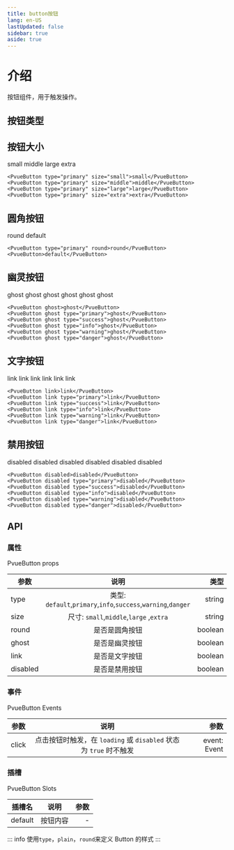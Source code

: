 ```yaml
---
title: button按钮
lang: en-US
lastUpdated: false
sidebar: true
aside: true
---
```


# 介绍

按钮组件，用于触发操作。

<script setup>
  const handleClick = ()=> console.log(12)
</script>

## 按钮类型

<preview path="../demos/button/button-type.vue" title="按钮类型" description="定义了按钮的颜色"></preview>

## 按钮大小

<div class="children-space10">
  <PvueButton type="primary" size="small">small</PvueButton>
  <PvueButton type="primary" size="middle">middle</PvueButton>
  <PvueButton type="primary" size="large">large</PvueButton>
  <PvueButton type="primary" size="extra">extra</PvueButton>
</div>

```vue
<PvueButton type="primary" size="small">small</PvueButton>
<PvueButton type="primary" size="middle">middle</PvueButton>
<PvueButton type="primary" size="large">large</PvueButton>
<PvueButton type="primary" size="extra">extra</PvueButton>
```

## 圆角按钮

<div class="children-space10">
  <PvueButton type="primary" round>round</PvueButton>
  <PvueButton>default</PvueButton>
</div>

```vue
<PvueButton type="primary" round>round</PvueButton>
<PvueButton>default</PvueButton>
```

## 幽灵按钮

<div class="children-space10">
  <PvueButton ghost>ghost</PvueButton>
  <PvueButton ghost type="primary">ghost</PvueButton>
  <PvueButton ghost type="success">ghost</PvueButton>
  <PvueButton ghost type="info">ghost</PvueButton>
  <PvueButton ghost type="warning">ghost</PvueButton>
  <PvueButton ghost type="danger">ghost</PvueButton>
</div>

```vue
<PvueButton ghost>ghost</PvueButton>
<PvueButton ghost type="primary">ghost</PvueButton>
<PvueButton ghost type="success">ghost</PvueButton>
<PvueButton ghost type="info">ghost</PvueButton>
<PvueButton ghost type="warning">ghost</PvueButton>
<PvueButton ghost type="danger">ghost</PvueButton>
```

## 文字按钮

<div class="children-space10">
  <PvueButton link>link</PvueButton>
  <PvueButton link type="primary">link</PvueButton>
  <PvueButton link type="success">link</PvueButton>
  <PvueButton link type="info">link</PvueButton>
  <PvueButton link type="warning">link</PvueButton>
  <PvueButton link type="danger">link</PvueButton>
</div>

```vue
<PvueButton link>link</PvueButton>
<PvueButton link type="primary">link</PvueButton>
<PvueButton link type="success">link</PvueButton>
<PvueButton link type="info">link</PvueButton>
<PvueButton link type="warning">link</PvueButton>
<PvueButton link type="danger">link</PvueButton>
```

## 禁用按钮

<div class="children-space10">
  <PvueButton disabled>disabled</PvueButton>
  <PvueButton disabled type="primary">disabled</PvueButton>
  <PvueButton disabled type="success">disabled</PvueButton>
  <PvueButton disabled type="info">disabled</PvueButton>
  <PvueButton disabled type="warning">disabled</PvueButton>
  <PvueButton disabled type="danger">disabled</PvueButton>
</div>

```vue
<PvueButton disabled>disabled</PvueButton>
<PvueButton disabled type="primary">disabled</PvueButton>
<PvueButton disabled type="success">disabled</PvueButton>
<PvueButton disabled type="info">disabled</PvueButton>
<PvueButton disabled type="warning">disabled</PvueButton>
<PvueButton disabled type="danger">disabled</PvueButton>
```

## API

### 属性

PvueButton props

| 参数     |                             说明                              |    类型 |  默认值 |
| -------- | :-----------------------------------------------------------: | ------: | ------: |
| type     | 类型: `default`,`primary`,`info`,`success`,`warning`,`danger` |  string | default |
| size     |            尺寸: `small`,`middle`,`large` ,`extra`            |  string |  middle |
| round    |                        是否是圆角按钮                         | boolean |   false |
| ghost    |                        是否是幽灵按钮                         | boolean |   false |
| link     |                        是否是文字按钮                         | boolean |   false |
| disabled |                        是否是禁用按钮                         | boolean |   false |

### 事件

PvueButton Events

| 参数  |                               说明                                |         参数 |
| ----- | :---------------------------------------------------------------: | -----------: |
| click | 点击按钮时触发，在 `loading` 或 `disabled` 状态为 `true` 时不触发 | event: Event |

### 插槽

PvueButton Slots

| 插槽名  |   说明   | 参数 |
| ------- | :------: | ---: |
| default | 按钮内容 |    - |

::: info
使用`type`，`plain`，`round`来定义 Button 的样式
:::
